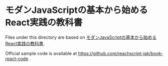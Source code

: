 # モダンJavaScriptの基本から始めるReact実践の教科書
Files under this directory are based on [モダンJavaScriptの基本から始める React実践の教科書](https://books.google.co.jp/books/about/?id=mK9CEAAAQBAJ).

Official sample code is available at https://github.com/reachscript-jak/book-react-code .
